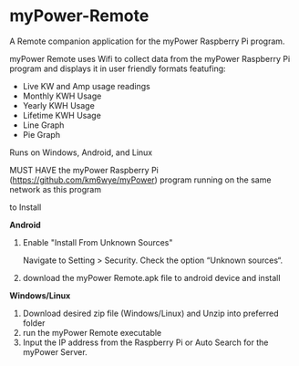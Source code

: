 # myPower-Remote
A Remote companion application for the myPower Raspberry Pi program.

myPower Remote uses Wifi to collect data from the myPower Raspberry Pi program and displays it in user friendly formats featufing:

  * Live KW and Amp usage readings
  * Monthly KWH Usage
  * Yearly KWH Usage
  * Lifetime KWH Usage 
  * Line Graph 
  * Pie Graph

Runs on Windows, Android, and Linux

MUST HAVE the myPower Raspberry Pi (https://github.com/km6wye/myPower) program running on the same network as this program

to Install

**Android**
1. Enable "Install From Unknown Sources"

    Navigate to Setting > Security.
    Check the option “Unknown sources“.

2. download the myPower Remote.apk file to android device and install

**Windows/Linux**
1. Download desired zip file (Windows/Linux) and Unzip into preferred folder
2. run the myPower Remote executable
3. Input the IP address from the Raspberry Pi or Auto Search for the myPower Server.
